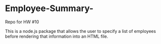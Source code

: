 # Employee-Summary-
Repo for HW #10

This is a node.js package that allows the user to specify a list of employees before rendering that 
information into an HTML file.
